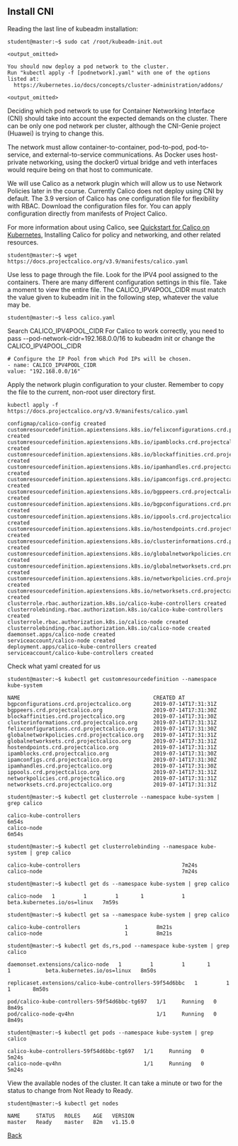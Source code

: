 ## Install CNI

Reading the last line of kubeadm installation:

```
student@master:~$ sudo cat /root/kubeadm-init.out
```

```
<output_omitted>

You should now deploy a pod network to the cluster.
Run "kubectl apply -f [podnetwork].yaml" with one of the options listed at:
  https://kubernetes.io/docs/concepts/cluster-administration/addons/

<output_omitted>
```

Deciding which pod network to use for Container Networking Interface (CNI) should take into account the expected demands on the cluster. There can be only one pod network per cluster, although the CNI-Genie project (Huawei) is trying to change this.

The network must allow container-to-container, pod-to-pod, pod-to-service, and external-to-service communications. As Docker uses host-private networking, using the docker0 virtual bridge and veth interfaces would require being on that host to communicate.

We will use Calico as a network plugin which will allow us to use Network Policies later in the course. Currently Calico does not deploy using CNI by default. The 3.9 version of Calico has one configuration file for flexibility with RBAC. Download the configuration files for. You can apply configuration directly from manifests of Project Calico.

For more information about using Calico, see [Quickstart for Calico on Kubernetes](https://docs.projectcalico.org/latest/getting-started/kubernetes/), Installing Calico for policy and networking, and other related resources.
```
student@master:~$ wget https://docs.projectcalico.org/v3.9/manifests/calico.yaml
```
Use less to page through the file. Look for the IPV4 pool assigned to the containers. There are many different configuration settings in this file. Take a moment to view the entire file. The CALICO_IPV4POOL_CIDR must match the value given to kubeadm init in the following step, whatever the value may be.

```
student@master:~$ less calico.yaml
```
Search CALICO_IPV4POOL_CIDR
For Calico to work correctly, you need to pass --pod-network-cidr=192.168.0.0/16 to kubeadm init or change the CALICO_IPV4POOL_CIDR

```
# Configure the IP Pool from which Pod IPs will be chosen.
- name: CALICO_IPV4POOL_CIDR
value: "192.168.0.0/16"
```

Apply the network plugin configuration to your cluster. Remember to copy the file to the current, non-root user directory first.

```
kubectl apply -f https://docs.projectcalico.org/v3.9/manifests/calico.yaml
```
```
configmap/calico-config created
customresourcedefinition.apiextensions.k8s.io/felixconfigurations.crd.projectcalico.org created
customresourcedefinition.apiextensions.k8s.io/ipamblocks.crd.projectcalico.org created
customresourcedefinition.apiextensions.k8s.io/blockaffinities.crd.projectcalico.org created
customresourcedefinition.apiextensions.k8s.io/ipamhandles.crd.projectcalico.org created
customresourcedefinition.apiextensions.k8s.io/ipamconfigs.crd.projectcalico.org created
customresourcedefinition.apiextensions.k8s.io/bgppeers.crd.projectcalico.org created
customresourcedefinition.apiextensions.k8s.io/bgpconfigurations.crd.projectcalico.org created
customresourcedefinition.apiextensions.k8s.io/ippools.crd.projectcalico.org created
customresourcedefinition.apiextensions.k8s.io/hostendpoints.crd.projectcalico.org created
customresourcedefinition.apiextensions.k8s.io/clusterinformations.crd.projectcalico.org created
customresourcedefinition.apiextensions.k8s.io/globalnetworkpolicies.crd.projectcalico.org created
customresourcedefinition.apiextensions.k8s.io/globalnetworksets.crd.projectcalico.org created
customresourcedefinition.apiextensions.k8s.io/networkpolicies.crd.projectcalico.org created
customresourcedefinition.apiextensions.k8s.io/networksets.crd.projectcalico.org created
clusterrole.rbac.authorization.k8s.io/calico-kube-controllers created
clusterrolebinding.rbac.authorization.k8s.io/calico-kube-controllers created
clusterrole.rbac.authorization.k8s.io/calico-node created
clusterrolebinding.rbac.authorization.k8s.io/calico-node created
daemonset.apps/calico-node created
serviceaccount/calico-node created
deployment.apps/calico-kube-controllers created
serviceaccount/calico-kube-controllers created
```
Check what yaml created for us

```
student@master:~$ kubectl get customresourcedefinition --namespace kube-system
```
```
NAME                                          CREATED AT
bgpconfigurations.crd.projectcalico.org       2019-07-14T17:31:31Z
bgppeers.crd.projectcalico.org                2019-07-14T17:31:30Z
blockaffinities.crd.projectcalico.org         2019-07-14T17:31:30Z
clusterinformations.crd.projectcalico.org     2019-07-14T17:31:31Z
felixconfigurations.crd.projectcalico.org     2019-07-14T17:31:30Z
globalnetworkpolicies.crd.projectcalico.org   2019-07-14T17:31:31Z
globalnetworksets.crd.projectcalico.org       2019-07-14T17:31:31Z
hostendpoints.crd.projectcalico.org           2019-07-14T17:31:31Z
ipamblocks.crd.projectcalico.org              2019-07-14T17:31:30Z
ipamconfigs.crd.projectcalico.org             2019-07-14T17:31:30Z
ipamhandles.crd.projectcalico.org             2019-07-14T17:31:30Z
ippools.crd.projectcalico.org                 2019-07-14T17:31:31Z
networkpolicies.crd.projectcalico.org         2019-07-14T17:31:31Z
networksets.crd.projectcalico.org             2019-07-14T17:31:31Z
```
```
student@master:~$ kubectl get clusterrole --namespace kube-system | grep calico
```
```
calico-kube-controllers                                                6m54s
calico-node                                                            6m54s
```
```
student@master:~$ kubectl get clusterrolebinding --namespace kube-system | grep calico
```
```
calico-kube-controllers                                7m24s
calico-node                                            7m24s
```
```
student@master:~$ kubectl get ds --namespace kube-system | grep calico                
```
```
calico-node   1         1         1       1            1           beta.kubernetes.io/os=linux   7m59s
```
```
student@master:~$ kubectl get sa --namespace kube-system | grep calico  
```
```
calico-kube-controllers              1         8m21s
calico-node                          1         8m21s
```
```
student@master:~$ kubectl get ds,rs,pod --namespace kube-system | grep calico  
```
```
daemonset.extensions/calico-node   1         1         1       1            1           beta.kubernetes.io/os=linux   8m50s

replicaset.extensions/calico-kube-controllers-59f54d6bbc   1         1         1       8m50s

pod/calico-kube-controllers-59f54d6bbc-tg697   1/1     Running   0          8m49s
pod/calico-node-qv4hn                          1/1     Running   0          8m49s
```
```
student@master:~$ kubectl get pods --namespace kube-system | grep calico
```
```
calico-kube-controllers-59f54d6bbc-tg697   1/1     Running   0          5m24s
calico-node-qv4hn                          1/1     Running   0          5m24s
```

View the available nodes of the cluster. It can take a minute or two for the status to change from Not Ready to Ready.

```
student@master:~$ kubectl get nodes
```
```
NAME     STATUS   ROLES    AGE   VERSION
master   Ready    master   82m   v1.15.0
```

[Back](lab01.md)
